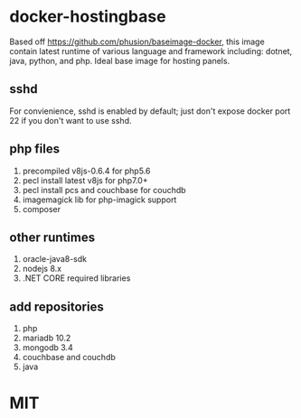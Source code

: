 # docker-hostingbase
Based off https://github.com/phusion/baseimage-docker, this image contain latest runtime of various language and framework including: dotnet, java, python, and php.  Ideal base image for hosting panels.

## sshd
For convienience, sshd is enabled by default; just don't expose docker port 22 if you don't want to use sshd.

## php files
1. precompiled v8js-0.6.4 for php5.6
2. pecl install latest v8js for php7.0+
3. pecl install pcs and couchbase for couchdb
4. imagemagick lib for php-imagick support
5. composer

## other runtimes
1. oracle-java8-sdk
2. nodejs 8.x
3. .NET CORE required libraries

## add repositories
1. php
2. mariadb 10.2
3. mongodb 3.4
4. couchbase and couchdb
4. java

# MIT
